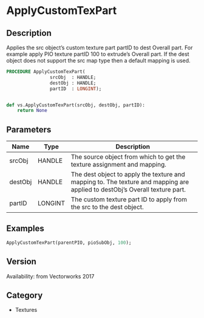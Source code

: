 # ApplyCustomTexPart

## Description
Applies the src object’s custom texture part partID to dest Overall part.  For example apply PIO texture partID 100 to extrude’s Overall part.  If the dest object does not support the src map type then a default mapping is used.

```pascal
PROCEDURE ApplyCustomTexPart(
				srcObj  : HANDLE;
				destObj : HANDLE;
				partID  : LONGINT);
```

```python

def vs.ApplyCustomTexPart(srcObj, destObj, partID):
    return None
```

## Parameters
|Name|Type|Description|
|---|---|---|
|srcObj|HANDLE|The source object from which to get the texture assignment and mapping.|
|destObj|HANDLE|The dest object to apply the texture and mapping to.  The texture and mapping are applied to destObj’s Overall texture part.|
|partID|LONGINT|The custom texture part ID to apply from the src to the dest object.|

## Examples
```pascal
ApplyCustomTexPart(parentPIO, pioSubObj, 100);
```

## Version
Availability: from Vectorworks 2017
## Category
* Textures

